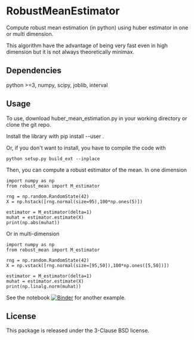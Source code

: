 # RobustMeanEstimator
Compute robust mean estimation (in python) using huber estimator in one or multi dimension.

This algorithm have the advantage of being very fast even in high dimension but it is not always theoretically minimax.

## Dependencies 
python >=3, numpy, scipy, joblib, interval

## Usage
To use, download huber_mean_estimation.py in your working directory or clone 
the git repo. 

Install the library with 
    pip install --user .


Or, if you don't want to install, you have to compile the code with

    python setup.py build_ext --inplace


Then, you can compute a robust estimator of the mean. 
In one dimension

    import numpy as np
    from robust_mean import M_estimator

    rng = np.random.RandomState(42)
    X = np.hstack([rng.normal(size=95),100*np.ones(5)])

    estimator = M_estimator(delta=1)
    muhat = estimator.estimate(X)
    print(np.abs(muhat))

Or in multi-dimension

    import numpy as np
    from robust_mean import M_estimator

    rng = np.random.RandomState(42)
    X = np.vstack([rng.normal(size=[95,50]),100*np.ones([5,50])])

    estimator = M_estimator(delta=1)
    muhat = estimator.estimate(X)
    print(np.linalg.norm(muhat))

See the notebook [![Binder](https://mybinder.org/badge_logo.svg)](https://mybinder.org/v2/gh/TimotheeMathieu/RobustMeanEstimator/HEAD?filepath=Illustration.ipynb) for another example.

## License
This package is released under the 3-Clause BSD license.
